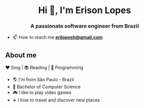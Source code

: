 <h1 align="center">Hi 👋, I'm Erison Lopes</h1>
<h3 align="center">A passionate software engineer from Brazil</h3>

- 📫 How to reach me **erilopesh@gmail.com**

## About me 

:heart: Sing | :books: Reading | :blue_heart: Programming

- :earth_americas: I'm from São Paulo - Brazil
- :school: Bachelor of Computer Science
- :video_game: I like to play video games
- :airplane: I love to travel and discover new places
